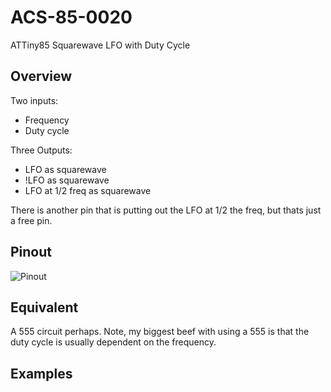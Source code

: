 # ACS-85-0020

 ATTiny85 Squarewave LFO with Duty Cycle

## Overview

Two inputs:

- Frequency
- Duty cycle

Three Outputs:

 - LFO as squarewave
 - !LFO as squarewave
 - LFO at 1/2 freq as squarewave

There is another pin that is putting out the LFO at 1/2 the freq, but thats just a free pin.

## Pinout

![Pinout](https://github.com/robstave/ArduinoComponentSketches/blob/master/ACS-85%20ATTiny85%20sketches/ACS-85-0020/images/ACS-85-0020.png)

## Equivalent

A 555 circuit perhaps.  Note, my biggest beef with using a 555 is that the duty cycle is usually dependent on the frequency.

## Examples
